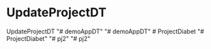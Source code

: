 # UpdateProjectDT
 UpdateProjectDT
"# demoAppDT" 
"# demoAppDT" 
#   P r o j e c t D i a b e t  
 "# ProjectDiabet" 
"# pj2" 
"# pj2" 
